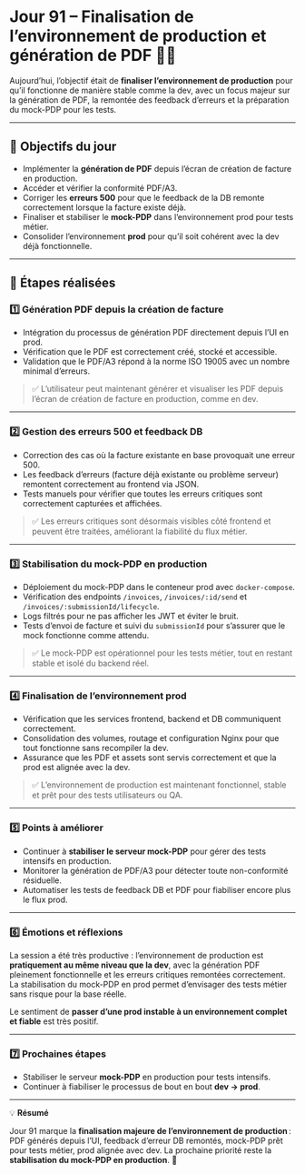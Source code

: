 # Jour 91 – Finalisation de l’environnement de production et génération de PDF 📄🚀

Aujourd’hui, l’objectif était de **finaliser l’environnement de production** pour qu’il fonctionne de manière stable comme la dev, avec un focus majeur sur la génération de PDF, la remontée des feedback d’erreurs et la préparation du mock-PDP pour les tests.

---

## 🔹 Objectifs du jour

* Implémenter la **génération de PDF** depuis l’écran de création de facture en production.
* Accéder et vérifier la conformité PDF/A3.
* Corriger les **erreurs 500** pour que le feedback de la DB remonte correctement lorsque la facture existe déjà.
* Finaliser et stabiliser le **mock-PDP** dans l’environnement prod pour tests métier.
* Consolider l’environnement **prod** pour qu’il soit cohérent avec la dev déjà fonctionnelle.

---

## 🔹 Étapes réalisées

### 1️⃣ Génération PDF depuis la création de facture

* Intégration du processus de génération PDF directement depuis l’UI en prod.
* Vérification que le PDF est correctement créé, stocké et accessible.
* Validation que le PDF/A3 répond à la norme ISO 19005 avec un nombre minimal d’erreurs.

> ✅ L’utilisateur peut maintenant générer et visualiser les PDF depuis l’écran de création de facture en production, comme en dev.

---

### 2️⃣ Gestion des erreurs 500 et feedback DB

* Correction des cas où la facture existante en base provoquait une erreur 500.
* Les feedback d’erreurs (facture déjà existante ou problème serveur) remontent correctement au frontend via JSON.
* Tests manuels pour vérifier que toutes les erreurs critiques sont correctement capturées et affichées.

> ✅ Les erreurs critiques sont désormais visibles côté frontend et peuvent être traitées, améliorant la fiabilité du flux métier.

---

### 3️⃣ Stabilisation du mock-PDP en production

* Déploiement du mock-PDP dans le conteneur prod avec `docker-compose`.
* Vérification des endpoints `/invoices`, `/invoices/:id/send` et `/invoices/:submissionId/lifecycle`.
* Logs filtrés pour ne pas afficher les JWT et éviter le bruit.
* Tests d’envoi de facture et suivi du `submissionId` pour s’assurer que le mock fonctionne comme attendu.

> ✅ Le mock-PDP est opérationnel pour les tests métier, tout en restant stable et isolé du backend réel.

---

### 4️⃣ Finalisation de l’environnement prod

* Vérification que les services frontend, backend et DB communiquent correctement.
* Consolidation des volumes, routage et configuration Nginx pour que tout fonctionne sans recompiler la dev.
* Assurance que les PDF et assets sont servis correctement et que la prod est alignée avec la dev.

> ✅ L’environnement de production est maintenant fonctionnel, stable et prêt pour des tests utilisateurs ou QA.

---

### 5️⃣ Points à améliorer

* Continuer à **stabiliser le serveur mock-PDP** pour gérer des tests intensifs en production.
* Monitorer la génération de PDF/A3 pour détecter toute non-conformité résiduelle.
* Automatiser les tests de feedback DB et PDF pour fiabiliser encore plus le flux prod.

---

### 6️⃣ Émotions et réflexions

La session a été très productive : l’environnement de production est **pratiquement au même niveau que la dev**, avec la génération PDF pleinement fonctionnelle et les erreurs critiques remontées correctement. La stabilisation du mock-PDP en prod permet d’envisager des tests métier sans risque pour la base réelle.

Le sentiment de **passer d’une prod instable à un environnement complet et fiable** est très positif.

---

### 7️⃣ Prochaines étapes

* Stabiliser le serveur **mock-PDP** en production pour tests intensifs.
* Continuer à fiabiliser le processus de bout en bout **dev → prod**.

---

💡 **Résumé**

Jour 91 marque la **finalisation majeure de l’environnement de production** : PDF générés depuis l’UI, feedback d’erreur DB remontés, mock-PDP prêt pour tests métier, prod alignée avec dev. La prochaine priorité reste la **stabilisation du mock-PDP en production**. 🎯
